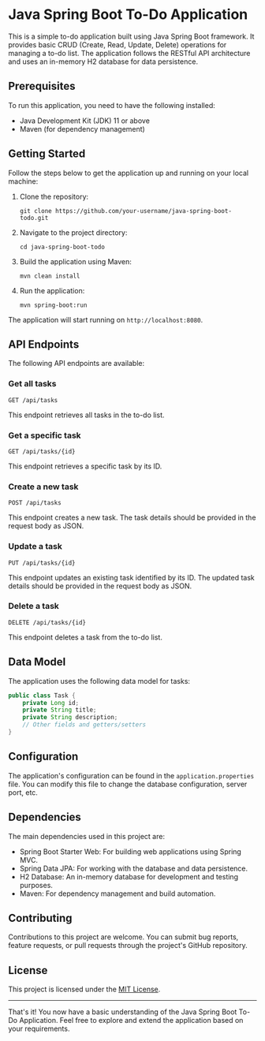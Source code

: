 # Java Spring Boot To-Do Application

This is a simple to-do application built using Java Spring Boot framework. It provides basic CRUD (Create, Read, Update, Delete) operations for managing a to-do list. The application follows the RESTful API architecture and uses an in-memory H2 database for data persistence.

## Prerequisites

To run this application, you need to have the following installed:

- Java Development Kit (JDK) 11 or above
- Maven (for dependency management)

## Getting Started

Follow the steps below to get the application up and running on your local machine:

1. Clone the repository:

   ```
   git clone https://github.com/your-username/java-spring-boot-todo.git
   ```

2. Navigate to the project directory:

   ```
   cd java-spring-boot-todo
   ```

3. Build the application using Maven:

   ```
   mvn clean install
   ```

4. Run the application:

   ```
   mvn spring-boot:run
   ```

The application will start running on `http://localhost:8080`.

## API Endpoints

The following API endpoints are available:

### Get all tasks

```
GET /api/tasks
```

This endpoint retrieves all tasks in the to-do list.

### Get a specific task

```
GET /api/tasks/{id}
```

This endpoint retrieves a specific task by its ID.

### Create a new task

```
POST /api/tasks
```

This endpoint creates a new task. The task details should be provided in the request body as JSON.

### Update a task

```
PUT /api/tasks/{id}
```

This endpoint updates an existing task identified by its ID. The updated task details should be provided in the request body as JSON.

### Delete a task

```
DELETE /api/tasks/{id}
```

This endpoint deletes a task from the to-do list.

## Data Model

The application uses the following data model for tasks:

```java
public class Task {
    private Long id;
    private String title;
    private String description;
    // Other fields and getters/setters
}
```

## Configuration

The application's configuration can be found in the `application.properties` file. You can modify this file to change the database configuration, server port, etc.

## Dependencies

The main dependencies used in this project are:

- Spring Boot Starter Web: For building web applications using Spring MVC.
- Spring Data JPA: For working with the database and data persistence.
- H2 Database: An in-memory database for development and testing purposes.
- Maven: For dependency management and build automation.

## Contributing

Contributions to this project are welcome. You can submit bug reports, feature requests, or pull requests through the project's GitHub repository.

## License

This project is licensed under the [MIT License](LICENSE).

---

That's it! You now have a basic understanding of the Java Spring Boot To-Do Application. Feel free to explore and extend the application based on your requirements.
